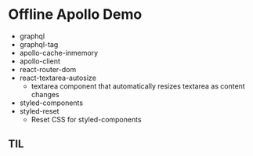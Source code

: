# Offline Apollo Demo

-   graphql
-   graphql-tag
-   apollo-cache-inmemory
-   apollo-client
-   react-router-dom
-   react-textarea-autosize
    -   textarea component that automatically resizes textarea as content changes
-   styled-components
-   styled-reset
    -   Reset CSS for styled-components

## TIL
